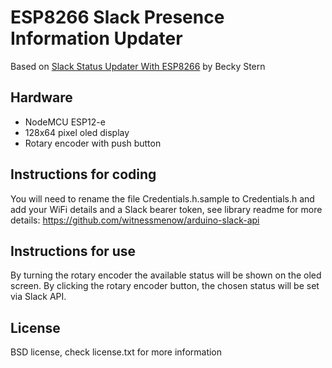 # ESP8266 Slack Presence Information Updater
Based on [Slack Status Updater With ESP8266](https://www.instructables.com/Slack-Status-Updater-With-ESP8266/) by Becky Stern

## Hardware 
- NodeMCU ESP12-e
- 128x64 pixel oled display
- Rotary encoder with push button

## Instructions for coding
 You will need to rename the file Credentials.h.sample to Credentials.h 
 and add your WiFi details and a Slack bearer token, see library readme for more details:
 https://github.com/witnessmenow/arduino-slack-api

## Instructions for use
By turning the rotary encoder the available status will be shown on the oled screen. 
By clicking the rotary encoder button, the chosen status will be set via Slack API.

## License
BSD license, check license.txt for more information
